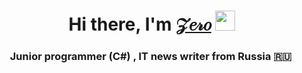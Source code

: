 <h1 align="center">Hi there, I'm <a href="https://steamcommunity.com/id/zerosst/" target="_blank">𝒵𝑒𝓇𝑜</a> 
<img src="https://github.com/blackcater/blackcater/raw/main/images/Hi.gif" height="32"/></h1>
<h3 align="center"> Junior programmer (C#) , IT news writer from Russia 🇷🇺 <img src=""> </h3>
